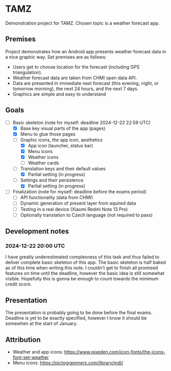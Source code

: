 # TAMZ
Demonstration project for TAMZ. Chosen topic is a weather forecast app.

## Premises
Project demonstrates how an Android app presents weather forecast data
in a nice graphic way. Set premises are as follows:
- Users get to choose location for the forecast (including GPS triangulation).
- Weather forecast data are taken from CHMI open data API.
- Data are presented in immediate next forecast (this evening, night,
  or tomorrow morning), the next 24 hours, and the next 7 days.
- Graphics are simple and easy to understand

## Goals
- [ ] Basic skeleton (note for myself: deadline 2024-12-22 22:59 UTC)
  - [x] Base key visual parts of the app (pages)
  - [x] Menu to glue those pages
  - [ ] Graphic icons, the app icon, aesthetics
    - [x] App icon (launcher, status bar)
    - [x] Menu icons
    - [x] Weather icons
    - [ ] Weather cards
  - [ ] Translation keys and their default values
    - [x] Partial setting (in progress)
  - [ ] Settings and their persistence
    - [x] Partial setting (in progress) 
- [ ] Finalization (note for myself: deadline before the exams period)
  - [ ] API functionality (data from CHMI)
  - [ ] Dynamic generation of present layer from aquired data
  - [ ] Testing in a real device (Xiaomi Redmi Note 13 Pro)
  - [ ] Optionally translation to Czech language (not required to pass)

## Development notes
### 2024-12-22 20:00 UTC
I have greatly underestimated complexness of this task and thus
failed to deliver complete basic skeleton of this app. The basic
skeleton is half baked as of this time when writing this note.
I couldn't get to finish all promised features on time until
the deadline, however the basic idea is still somewhat visible.
Hopefully this is gonna be enough to count towards the minimum
credit score.

## Presentation
The presentation is probably going to be done before the final exams.
Deadline is yet to be exactly specified, however I know it should be
somewhen at the start of January.

## Attribution
- Weather and app icons:
  https://www.pixeden.com/icon-fonts/the-icons-font-set-weather
- Menu icons:
  https://pictogrammers.com/library/mdi/

